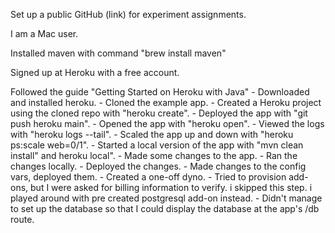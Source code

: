 Set up a public GitHub (link) for experiment assignments.

I am a Mac user.

Installed maven with command "brew install maven"

Signed up at Heroku with a free account.

Followed the guide "Getting Started on Heroku with Java"
	- Downloaded and installed heroku.
	- Cloned the example app.
	- Created a Heroku project using the cloned repo with "heroku create".
	- Deployed the app with "git push heroku main".
	- Opened the app with "heroku open".
	- Viewed the logs with "heroku logs --tail".
	- Scaled the app up and down with "heroku ps:scale web=0/1".
	- Started a local version of the app with "mvn clean install" and heroku local".
	- Made some changes to the app.
	- Ran the changes locally.
	- Deployed the changes.
	- Made changes to the config vars, deployed them.
	- Created a one-off dyno.
	- Tried to provision add-ons, but I were asked for billing information to verify. i skipped this step. i played around with pre created postgresql add-on instead.
	- Didn't manage to set up the database so that I could display the database at the app's /db route.